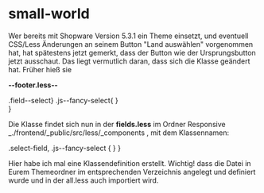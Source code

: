 # small-world
Wer bereits mit Shopware Version 5.3.1 ein Theme einsetzt, und eventuell CSS/Less Änderungen an seinem Button "Land auswählen" vorgenommen hat, hat spätestens jetzt gemerkt, dass der Button wie der Ursprungsbutton jetzt ausschaut.
Das liegt vermutlich daran, dass sich die Klasse geändert hat.
Früher hieß sie 
 
 **--footer.less--**
 
.field--select}
     .js--fancy-select{
     }   
  }

Die Klasse findet sich nun in der **fields.less** im Ordner Responsive _./frontend/_public/src/less/_components , mit dem Klassennamen: 

.select-field,
    .js--fancy-select {
    }
}

Hier habe ich mal eine Klassendefinition erstellt. Wichtig! dass die Datei in Eurem Themeordner im entsprechenden Verzeichnis angelegt und definiert wurde und in der all.less auch importiert wird. 
